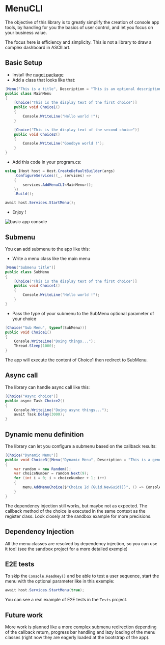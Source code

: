 # MenuCLI

The objective of this library is to greatly simplify the creation of console app tools, by handling for you the basics of user control, and let you focus on your business value.

The focus here is efficiency and simplicity. This is not a library to draw a complex dashboard in ASCII art.

## Basic Setup

- Install the [nuget package](https://www.nuget.org/packages/MenuCLI/)
- Add a class that looks like that:
```cs
[Menu("This is a title", Description = "This is an optional description")]
public class MainMenu
{
    [Choice("This is the display text of the first choice")]
    public void Choice1()
    {
        Console.WriteLine("Hello world !");
    }

    [Choice("This is the display text of the second choice")]
    public void Choice2()
    {
        Console.WriteLine("Goodbye world !");
    }
}
```
- Add this code in your program.cs:
```cs
using IHost host = Host.CreateDefaultBuilder(args)
    .ConfigureServices((_, services) =>
    {
        services.AddMenuCLI<MainMenu>();
    })
    .Build();

await host.Services.StartMenu();
```
- Enjoy !

![basic app console](./.resources/basic-menu.jpg)

## Submenu

You can add submenu to the app like this:
- Write a menu class like the main menu
```cs
[Menu("Submenu title")]
public class SubMenu
{
    [Choice("This is the display text of the first choice")]
    public void Choice1()
    {
        Console.WriteLine("Hello world !");
    }
}
```
- Pass the type of your submenu to the SubMenu optional parameter of your choice
```cs
[Choice("Sub Menu", typeof(SubMenu))]
public void Choice1()
{
    Console.WriteLine("Doing things...");
    Thread.Sleep(1000);
}
```
The app will execute the content of Choice1 then redirect to SubMenu.

## Async call
The library can handle async call like this:
```cs
[Choice("Async choice")]
public async Task Choice2()
{
    Console.WriteLine("Doing async things...");
    await Task.Delay(3000);
}
```

## Dynamic menu definition
The library can let you configure a submenu based on the callback results:
```cs
[Choice("Dynamic Menu")]
public void Choice3([Menu("Dynamic Menu", Description = "This is a generated menu from a callback")]  Menu menu)
{
    var random = new Random();
    var choiceNumber = random.Next(9);
    for (int i = 0; i < choiceNumber + 1; i++)
    {
        menu.AddMenuChoice($"Choice Id {Guid.NewGuid()}", () => Console.WriteLine("What a choice !"));
    }
}
```

The dependency injection still works, but maybe not as expected. The callback method of the choice is executed in the same context as the register class. Look closely at the sandbox example for more precisions.
## Dependency Injection
All the menu classes are resolved by dependency injection, so you can use it too! (see the sandbox project for a more detailed exemple)

## E2E tests

To skip the `Console.ReadKey()` and be able to test a user sequence, start the menu with the optional parameter like in this exemple:
```cs
await host.Services.StartMenu(true);
```
You can see a real example of E2E tests in the `Tests` project.

## Future work
More work is planned like a more complex submenu redirection depending of the callback return, progress bar handling and lazy loading of the menu classes (right now they are eagerly loaded at the bootstrap of the app).
